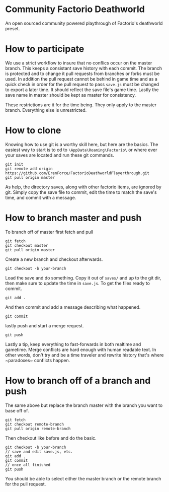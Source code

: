 # Community Factorio Deathworld
An open sourced community powered playthrough of Factorio's deathworld preset.

# How to participate
We use a strict workflow to insure that no conflics occur on the master branch. This keeps a consistant save history with each commit. The branch is protected and to change it pull requests from branches or forks must be used. In addition the pull request cannot be behind in game time and as a quick check in order for the pull request to pass `save.js` must be changed to export a later time. It should reflect the save file's game time. Lastly the save name in master should be kept as master for consistency.

These restrictions are it for the time being. They only apply to the master branch. Everything else is unrestricted.

# How to clone
Knowing how to use git is a worthy skill here, but here are the basics.
The easiest way to start is to cd to `\AppData\Roaming\Factorio\` or where ever your saves are located and run these git commands.
```
git init
git remote add origin https://github.com/ErenForce/FactorioDeathworldPlayerthrough.git
git pull origin master
```

As help, the directory saves, along with other factorio items, are ignored by git. Simply copy the save file to commit, edit the time to match the save's time, and commit with a message.

# How to branch master and push
To branch off of master first fetch and pull
```
git fetch
git checkout master
git pull origin master
```
Create a new branch and checkout afterwards. 
```
git checkout -b your-branch
```
Load the save and do something. Copy it out of `saves/` and up to the git dir, then make sure to update the time in `save.js`. To get the files ready to commit.
```
git add .
```
And then commit and add a message describing what happened.
```
git commit
```
lastly push and start a merge request.
```
git push
```
Lastly a tip, keep everything to fast-forwards in both realtime and gametime. Merge conflicts are hard enough with human readable text.
In other words, don't try and be a time traveler and rewrite history that's where ~paradoxes~ conflicts happen.

# How to branch off of a branch and push
The same above but replace the branch master with the branch you want to base off of.
```
git fetch
git checkout remote-branch
git pull origin remote-branch
```
Then checkout like before and do the basic.
```
git checkout -b your-branch
// save and edit save.js, etc.
git add .
git commit
// once all finished
git push
```
You should be able to select either the master branch or the remote branch for the pull request.
